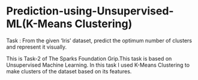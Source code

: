 # Prediction-using-Unsupervised-ML(K-Means Clustering)

Task : From the given ‘Iris’ dataset, predict the optimum number of clusters and represent it visually.

This is Task-2 of The Sparks Foundation Grip.This task is based on Unsupervised Machine Learning.
In this task I used K-Means Clustering to make clusters of the dataset based on its features.
